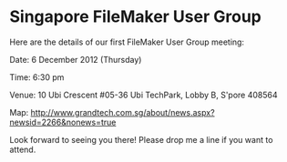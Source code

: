 Singapore FileMaker User Group
==============================

Here are the details of our first FileMaker User Group meeting:

Date: 6 December 2012 (Thursday)

Time: 6:30 pm

Venue: 10 Ubi Crescent  #05-36 Ubi TechPark, Lobby B, S'pore 408564

Map: http://www.grandtech.com.sg/about/news.aspx?newsid=2266&nonews=true 

Look forward to seeing you there! Please drop me a line if you want to attend.